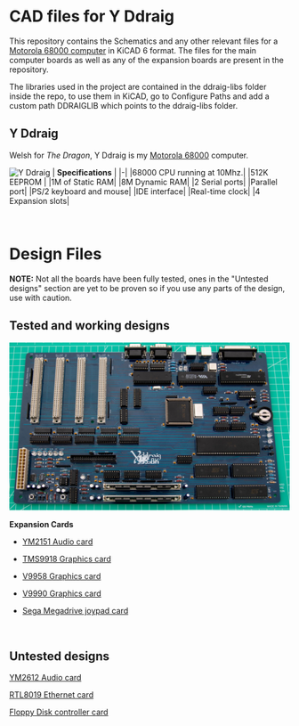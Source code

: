 # CAD files for Y Ddraig

This repository contains the Schematics and any other relevant files for a [Motorola 68000 computer](https://ddraig68k.com) in KiCAD 6 format. The files for the main computer boards as well as any of the expansion boards are present in the repository.

The libraries used in the project are contained in the ddraig-libs folder inside the repo, to use them in KiCAD, go to Configure Paths and add a custom path DDRAIGLIB which points to the ddraig-libs folder.

## Y Ddraig

Welsh for *The Dragon*, Y Ddraig is my [Motorola 68000](https://en.wikipedia.org/wiki/Motorola_68000) computer. 

![Y Ddraig](/artwor/)
| **Specifications** |
|-|
|68000 CPU running at 10Mhz.|
|512K EEPROM |
|1M of Static RAM|
|8M Dynamic RAM|
|2 Serial ports|
|Parallel port|
|PS/2 keyboard and mouse|
|IDE interface|
|Real-time clock|
|4 Expansion slots|

<br />

# Design Files

**NOTE:** Not all the boards have been fully tested, ones in the "Untested designs" section are yet to be proven so if you use any parts of the design, use with caution.

## Tested and working designs

![Y Ddraig main pcb](/artwork/images/YDdraigFront.jpg)


**Expansion Cards**

* [YM2151 Audio card](expansion/AudioYM2151)

* [TMS9918 Graphics card](expansion/GfxTMS9918)

* [V9958 Graphics card](expansion/GfxV9958)

* [V9990 Graphics card](expansion/GfxV9990)

* [Sega Megadrive joypad card](expansion/JoypadController)

<br/>

## Untested designs

[YM2612 Audio card](expansion/AudioYM2612)

[RTL8019 Ethernet card](expansion/Eth8019)

[Floppy Disk controller card](expansion/FloppyDiskController)
